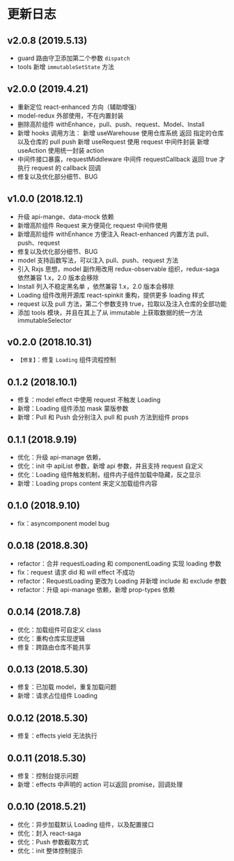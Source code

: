 # 更新日志

## v2.0.8 (2019.5.13)

-   guard 路由守卫添加第二个参数 `dispatch`
-   tools 新增 `immutableSetState` 方法

## v2.0.0 (2019.4.21)

-   重新定位 react-enhanced 方向（辅助增强）
-   model-redux 外部使用，不在内置封装
-   删除高阶组件 withEnhance，pull、push、request、Model、Install
-   新增 hooks 调用方法：
    新增 useWarehouse 使用仓库系统 返回 指定的仓库以及仓库的 pull push
    新增 useRequest 使用 request 中间件封装
    新增 useAction 使用统一封装 action
-   中间件接口暴露，requestMiddleware 中间件 requestCallback 返回 true 才执行 request 的 callback 回调
-   修复以及优化部分细节、BUG

## v1.0.0 (2018.12.1)

-   升级 api-mange、data-mock 依赖
-   新增高阶组件 Request 来方便简化 request 中间件使用
-   新增高阶组件 withEnhance 方便注入 React-enhanced 内置方法 pull、push、request
-   修复以及优化部分细节、BUG
-   model 支持函数写法，可以注入 pull、push、request 方法
-   引入 Rxjs 思想，model 副作用改用 redux-observable 组织，redux-saga 依然兼容 1.x，2.0 版本会移除
-   Install 列入不稳定黑名单 ，依然兼容 1.x，2.0 版本会移除
-   Loading 组件改用开源库 react-spinkit 重构，提供更多 loading 样式
-   request 以及 pull 方法，第二个参数支持 true，拉取以及注入仓库的全部功能
-   添加 tools 模块，并且在其上了从 immutable 上获取数据的统一方法 immutableSelector

## v0.2.0 (2018.10.31)

-   `【修复】`：修复 `Loading` 组件流程控制

## 0.1.2 (2018.10.1)

-   修复：model effect 中使用 request 不触发 Loading
-   新增：Loading 组件添加 mask 蒙版参数
-   新增：Pull 和 Push 会分别注入 pull 和 push 方法到组件 props

## 0.1.1 (2018.9.19)

-   优化：升级 api-manage 依赖，
-   优化：init 中 apiList 参数，新增 api 参数，并且支持 request 自定义
-   优化：Loading 组件触发机制，组件内子组件加载中隐藏，反之显示
-   新增：Loading props content 来定义加载组件内容

## 0.1.0 (2018.9.10)

-   fix：asyncomponent model bug

## 0.0.18 (2018.8.30)

-   refactor：合并 requestLoading 和 componentLoading 实现 loading 参数
-   fix：request 请求 did 和 will effect 不成功
-   refactor：RequestLoading 更改为 Loading 并新增 include 和 exclude 参数
-   refactor：升级 api-manage 依赖，新增 prop-types 依赖

## 0.0.14 (2018.7.8)

-   优化：加载组件可自定义 class
-   优化：重构仓库实现逻辑
-   修复：跨路由仓库不能共享

## 0.0.13 (2018.5.30)

-   修复：已加载 model，重复加载问题
-   新增：请求占位组件 Loading

## 0.0.12 (2018.5.30)

-   修复：effects yield 无法执行

## 0.0.11 (2018.5.30)

-   修复：控制台提示问题
-   新增：effects 中声明的 action 可以返回 promise，回调处理

## 0.0.10 (2018.5.21)

-   优化：异步加载默认 Loading 组件，以及配置接口
-   优化：封入 react-saga
-   优化：Push 参数截取方式
-   优化：init 整体控制提示
